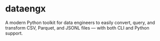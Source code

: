 # dataengx
A modern Python toolkit for data engineers to easily convert, query, and transform CSV, Parquet, and JSONL files — with both CLI and Python support.
